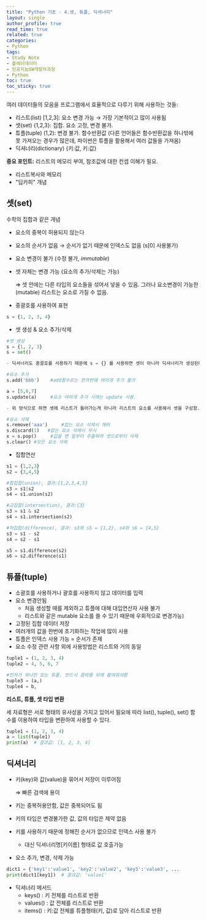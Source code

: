 ```yaml
---
title: "Python 기초 - 4.셋, 튜플, 딕셔너리"
layout: single
author_profile: true
read_time: true
related: true
categories:
- Python
tags:
- Study Note
- 플레이데이터
- 인공지능SW개발자과정
- Python
toc: true
toc_sticky: true
---
```



여러 데이터들의 모음을 프로그램에서 효율적으로 다루기 위해 사용하는 것들:

- 리스트(list) [1,2,3]: 요소 변경 가능 → 가장 기본적이고 많이 사용됨
- 셋(set) {1,2,3}: 집합. 요소 고정, 변경 불가.
- 튜플(tuple) (1,2): 변경 불가. 함수반환값 (다른 언어들은 함수반환값을 하나밖에 못 가져오는 경우가 많은데, 파이썬은 튜플을 활용해서 여러 값들을 가져옴)
- 딕셔너리(dictionary) {키:값, 키:값}

**중요 포인트:** 리스트의 메모리 부여, 참조값에 대한 컨셉 이해가 필요.

- 리스트복사와 메모리
- "딥카피" 개념

  

## 셋(set)

수학의 집합과 같은 개념

- 요소의 중복이 허용되지 않는다

- 요소의 순서가 없음 → 순서가 없기 때문에 인덱스도 없음 (s[0] 사용불가)

- 요소 변경이 불가 (수정 불가, *immutable*)

- 셋 자체는 변경 가능 (요소의 추가/삭제는 가능)

  ⇒ 셋 안에는 다른 타입의 요소들을 섞어서 넣을 수 있음. 그러나 요소변경이 가능한(mutable) 리스트는 요소로 가질 수 없음.

- 중괄호를 사용하여 표현

```python
s = {1, 2, 3, 4}
```

- 셋 생성 & 요소 추가/삭제

```python
#셋 생성
s = {1, 2, 3}
s = set()

- 딕셔너리도 중괄호를 사용하기 때문에 s = {} 를 사용하면 셋이 아니라 딕셔너리가 생성된다!

#요소 추가
s.add('bbb')    #add함수로는 한꺼번에 여러개 추가 불가

a = [5,6,7]
s.update(a)     #요소 여러개 추가 시에는 update 사용.

- 위 방식으로 하면 셋에 리스트가 들어가는게 아니라 리스트의 요소를 사용해서 셋을 구성함.  

#요소 삭제
s.remove('aaa')     #없는 요소 삭제시 에러
s.discard(1)   #없는 요소 삭제시 무시
x = s.pop()     #값을 맨 앞부터 추출하여 셋으로부터 삭제
s.clear() #모든 요소 삭제
```

- 집합연산

```python
s1 = {1,2,3}
s2 = {3,4,5}

#합집합(union), 결과:{1,2,3,4,5}
s3 = s1|s2
s4 = s1.union(s2)

#교집합(intersection), 결과:{3}
s3 = s1 & s2
s4 = s1.intersection(s2)

#차집합(difference), 결과: s3와 s5 = {1,2}, s4와 s6 = {4,5}
s3 = s1 - s2
s4 = s2 - s1

s5 = s1.difference(s2)
s6 = s2.difference(s1)
```



## 튜플(tuple)

- 소괄호를 사용하거나 괄호를 사용하지 않고 데이터를 입력
- 요소 변경안됨
  - 처음 생성할 때를 제외하고 튜플에 대해 대입연산자 사용 불가
  - 리스트와 같은 mutable 요소를 쓸 수 있기 때문에 우회적으로 변경가능)
- 고정된 집합 데이터 저장
- 여러개의 값을 한번에 초기화하는 작업에 많이 사용
- 튜플은 인덱스 사용 가능 = 순서가 존재
- 요소 수정 관련 사항 외에 사용방법은 리스트와 거의 동일

```python
tuple1 = (1, 2, 3, 4)
tuple2 = 4, 5, 6, 7

#인자가 하나만 있는 튜플. 반드시 콤마를 뒤에 붙여줘야함
tuple3 = (a,)
tuple4 = b,
```

**리스트, 튜플, 셋 타입 변환**

세 자료형은 서로 형태의 유사성을 가지고 있어서 필요에 따라 list(), tuple(), set() 함수를 이용하여 타입을 변환하여 사용할 수 있다.

```python
tuple1 = (1, 2, 3, 4)
a = list(tuple1)
print(a)  # 결과값: [1, 2, 3, 4] 
```



## 딕셔너리

- 키(key)와 값(value)을 묶어서 저장이 이루어짐

  ⇒ 빠른 검색에 용이

- 키는 중복허용안함, 값은 중복되어도 됨

- 키의 타입은 변경불가한 값, 값의 타입은 제약 없음

- 키를 사용하기 때문에 정해진 순서가 없으므로 인덱스 사용 불가

  - 대신 딕셔너리명[키이름] 형태로 값 호출가능

- 요소 추가, 변경, 삭제 가능

```python
dict1 = {'key1':'value1', 'key2':'value2', 'key3':'value3', ...
print(dict1[key1])  # 결과값: 'value1' 
```

- 딕셔너리 메서드
  - keys() : 키 전체를 리스트로 반환
  - values() : 값 전체를 리스트로 반환
  - items() : 키:값 전체를 튜플형태(키, 값)로 담아 리스트로 반환
